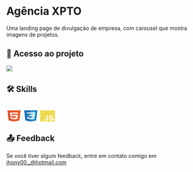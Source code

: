 
#   Agência XPTO
Uma landing page de divulgação de empresa, com carousel que mostra imagens de projetos.


## 🔗 Acesso ao projeto
[<img src="src/imagens/projeto-agencia-xpto.gif">](https://jhonyfreitasdev.github.io/projeto-agencia-xpto/)


## 🛠 Skills
<div style="display: inline_block"><br>
  <img align="center" alt="HTML" height="30" width="40" src="https://raw.githubusercontent.com/devicons/devicon/master/icons/html5/html5-original.svg">
  <img align="center" alt="CSS" height="30" width="40" src="https://raw.githubusercontent.com/devicons/devicon/master/icons/css3/css3-original.svg">
  <img align="center" alt="Js" height="30" width="40" src="https://raw.githubusercontent.com/devicons/devicon/master/icons/javascript/javascript-plain.svg">
</div>


## 📤 Feedback
Se você tiver algum feedback, entre em contato comigo em jhony00._@hotmail.com
